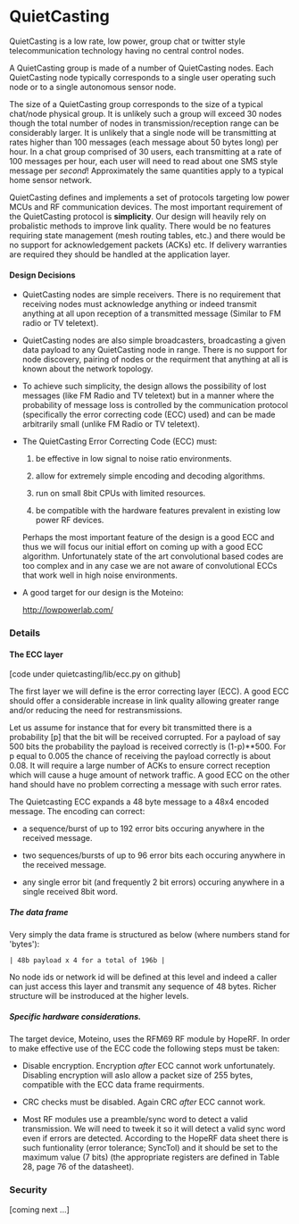 QuietCasting
============

QuietCasting is a low rate, low power, group chat or twitter style
telecommunication technology having no central control nodes.

A QuietCasting group is made of a number of QuietCasting nodes. Each
QuietCasting node typically corresponds to a single user operating
such node or to a single autonomous sensor node.

The size of a QuietCasting group corresponds to the size of a typical
chat/node physical group. It is unlikely such a group will exceed 30
nodes though the total number of nodes in transmission/reception range
can be considerably larger. It is unlikely that a single node will be
transmitting at rates higher than 100 messages (each message about 50
bytes long) per hour. In a chat group comprised of 30 users, each
transmitting at a rate of 100 messages per hour, each user will need
to read about one SMS style message per *second*!  Approximately the
same quantities apply to a typical home sensor network.

QuietCasting defines and implements a set of protocols targeting low
power MCUs and RF communication devices. The most important
requirement of the QuietCasting protocol is **simplicity**. Our design
will heavily rely on probalistic methods to improve link
quality. There would be no features requiring state management (mesh
routing tables, etc.) and there would be no support for
acknowledgement packets (ACKs) etc. If delivery warranties are
required they should be handled at the application layer.



#### Design Decisions

 - QuietCasting nodes are simple receivers. There is no requirement
   that receiving nodes must acknowledge anything or indeed transmit
   anything at all upon reception of a transmitted message (Similar to
   FM radio or TV teletext). 

 - QuietCasting nodes are also simple broadcasters, broadcasting a
   given data payload to any QuietCasting node in range. There is no
   support for node discovery, pairing of nodes or the requirment that
   anything at all is known about the network topology.

 - To achieve such simplicity, the design allows the possibility of
   lost messages (like FM Radio and TV teletext) but in a manner where
   the probability of message loss is controlled by the communication
   protocol (specifically the error correcting code (ECC) used) and can be
   made arbitrarily small (unlike FM Radio or TV teletext).

 - The QuietCasting Error Correcting Code (ECC) must:

   1. be effective in low signal to noise ratio environments.
 
   2. allow for extremely simple encoding and decoding algorithms.

   3. run on small 8bit CPUs with limited resources.

   4. be compatible with the hardware features prevalent in existing
      low power RF devices.

   Perhaps the most important feature of the design is a good ECC and
   thus we will focus our initial effort on coming up with a good ECC
   algorithm. Unfortunately state of the art convolutional based codes
   are too complex and in any case we are not aware of convolutional
   ECCs that work well in high noise environments. 

 - A good target for our design is the Moteino:

     http://lowpowerlab.com/



### Details

#### The ECC layer

[code under quietcasting/lib/ecc.py on github]

The first layer we will define is the error correcting layer (ECC). A
good ECC should offer a considerable increase in link quality allowing
greater range and/or reducing the need for restransmissions.

Let us assume for instance that for every bit transmitted there is a
probability [p] that the bit will be received corrupted. For a payload
of say 500 bits the probability the payload is received correctly is
(1-p)**500. For p equal to 0.005 the chance of receiving the payload
correctly is about 0.08. It will require a large number of ACKs to
ensure correct reception which will cause a huge amount of network
traffic. A good ECC on the other hand should have no problem
correcting a message with such error rates.

The Quietcasting ECC expands a 48 byte message to a 48x4 encoded
message. The encoding can correct:

  - a sequence/burst of up to 192 error bits occuring anywhere in the
    received message.
    
  - two sequences/bursts of up to 96 error bits each occuring anywhere
    in the received message.
       
  - any single error bit (and frequently 2 bit errors) occuring
    anywhere in a single received 8bit word.


##### The data frame

Very simply the data frame is structured as below (where numbers stand
for 'bytes'):

    | 48b payload x 4 for a total of 196b |

No node ids or network id will be defined at this level and indeed a
caller can just access this layer and transmit any sequence of 48
bytes. Richer structure will be instroduced at the higher levels.



##### Specific hardware considerations.

The target device, Moteino, uses the RFM69 RF module by HopeRF. In
order to make effective use of the ECC code the following steps must
be taken:

 - Disable encryption. Encryption *after* ECC cannot work
   unfortunately. Disabling encryption will aslo allow a packet size of 255
   bytes, compatible with the ECC data frame requirments.

 - CRC checks must be disabled. Again CRC *after* ECC cannot work.


 - Most RF modules use a preamble/sync word to detect a valid
   transmission. We will need to tweek it so it will detect a valid
   sync word even if errors are detected. According to the HopeRF data
   sheet there is such funtionality (error tolerance; SyncTol) and it
   should be set to the maximum value (7 bits) (the appropriate
   registers are defined in Table 28, page 76 of the datasheet).



### Security

[coming next ...]


